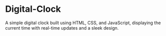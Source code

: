 # Digital-Clock
A simple digital clock built using HTML, CSS, and JavaScript, displaying the current time with real-time updates and a sleek design.

